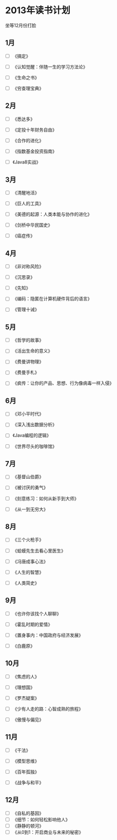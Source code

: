 # 2013年读书计划

 坐等12月份打脸

## 1月

- [ ] 《搞定》
- [ ] 《认知觉醒：伴随一生的学习方法论》
- [ ] 《生命之书》
- [ ] 《穷查理宝典》


## 2月

- [ ] 《悉达多》
- [ ] 《定投十年财务自由》
- [ ] 《合作的进化》
- [ ] 《指数基金投资指南》
- [ ] 《Java8实战》


## 3月

- [ ] 《清醒地活》
- [ ] 《巨人的工具》
- [ ] 《美德的起源：人类本能与协作的进化》
- [ ] 《剑桥中华民国史》
- [ ] 《癌症传》




## 4月

- [ ] 《非对称风险》
- [ ] 《沉思录》
- [ ] 《先知》
- [ ] 《编码：隐匿在计算机硬件背后的语言》
- [ ] 《管理十诫》




## 5月

- [ ] 《哲学的故事》
- [ ] 《活出生命的意义》
- [ ] 《费曼讲物理》
- [ ] 《费曼手札》
- [ ] 《疯传：让你的产品、思想、行为像病毒一样入侵》


## 6月

- [ ] 《邓小平时代》
- [ ] 《深入浅出数据分析》
- [ ] 《Java编程的逻辑》
- [ ] 《世界尽头的咖啡馆》


## 7月

- [ ] 《基督山伯爵》
- [ ] 《被讨厌的勇气》
- [ ] 《刻意练习：如何从新手到大师》
- [ ] 《从一到无穷大》


## 8月

- [ ] 《三个火枪手》
- [ ] 《蛤蟆先生去看心里医生》
- [ ] 《冯唐成事心法》
- [ ] 《人生的智慧》
- [ ] 《人类简史》


## 9月

- [ ] 《也许你该找个人聊聊》
- [ ] 《霍乱时期的爱情》
- [ ] 《置身事内：中国政府与经济发展》
- [ ] 《白鹿原》


## 10月

- [ ] 《焦虑的人》
- [ ] 《理想国》
- [ ] 《罗杰疑案》
- [ ] 《少有人走的路：心智成熟的旅程》
- [ ] 《傲慢与偏见》




## 11月

- [ ] 《干法》
- [ ] 《模型思维》
- [ ] 《百年孤独》
- [ ] 《战争与和平》




## 12月

- [ ] 《自私的基因》
- [ ] 《细节：如何轻松影响他人》
- [ ] 《静静的顿河》
- [ ] 《从0到1：开启商业与未来的秘密》